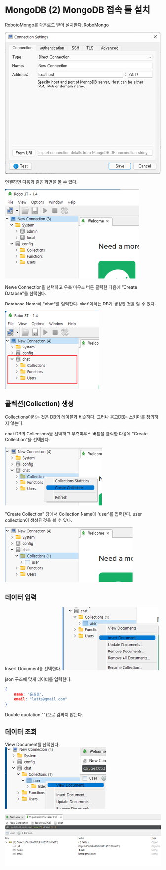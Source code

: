 # MongoDB (2)  MongoDB 접속 툴 설치

RobotoMongo를 다운로드 받아 설치한다. 
[RoboMongo](https://robomongo.org/download)




![](.gitbook/assets/mongo/2022-01-10-11-29-26.png)


연결하면 다음과 같은 화면을 볼 수 있다. 



![](.gitbook/assets/mongo/2022-01-10-11-33-31.png)


Newe Connection을 선택하고 우측 마우스 버튼 클릭한 다음에 "Create Databse"를 선택한다. 

Database Name에 "chat"를 입력한다. chat'이라는 DB가 생성된 것을 알 수 있다. 


![](.gitbook/assets/mongo/2022-01-10-11-35-10.png)



## 콜렉션(Collection) 생성 

Collections이라는 것은 DB의 테이블과 비슷하다. 그러나 몽고DB는 스키마를 정의하지 않는다. 

chat DB의 Collections을 선택하고 우측마우스 버튼을 클릭한 다음에 "Create Collection"을 선택한다. 


![](.gitbook/assets/mongo/2022-01-10-11-39-38.png)

"Create Collection" 창에서 Collection Name에 'user'를 입력한다.  user collection이 생성된 것을 볼 수 있다. 

![](.gitbook/assets/mongo/2022-01-10-12-04-22.png)



## 데이터 입력 
Insert Document를 선택한다. 
![](.gitbook/assets/mongo/2022-01-10-12-06-13.png)

json 구조에 맞게 데이터를 입력한다. 
```json
{
    name: "홍길동",
    email: "latte@gmail.com"
}
```
Double quotation("")으로 감싸지 않는다. 


## 데이터 조회 
View Document를 선택한다. 
![](.gitbook/assets/mongo/2022-01-10-12-10-10.png)


![](.gitbook/assets/mongo/2022-01-10-12-10-47.png)








